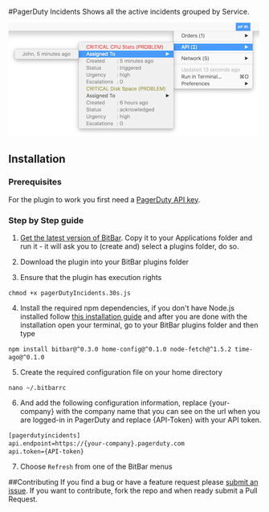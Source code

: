 #PagerDuty Incidents
Shows all the active incidents grouped by Service.

![PagerDuty Incidents Screenshot](https://github.com/PedroFuentes/bitbar-plugins/blob/master/images/PagerDutyIncidents_Screenshot.png)

## Installation
### Prerequisites
For the plugin to work you first need a [PagerDuty API key](https://support.pagerduty.com/hc/en-us/articles/202829310-Generating-an-API-Key).

### Step by Step guide
1. [Get the latest version of BitBar](https://github.com/matryer/bitbar/releases). Copy it to your Applications folder and run it - it will ask you to (create and) select a plugins folder, do so.

2. Download the plugin into your BitBar plugins folder

3. Ensure that the plugin has execution rights

```console
chmod +x pagerDutyIncidents.30s.js
```

4. Install the required npm dependencies, if you don't have Node.js installed follow [this installation guide](https://docs.npmjs.com/getting-started/installing-node) and after you are done with the installation open your terminal, go to your BitBar plugins folder and then type

```console
npm install bitbar@^0.3.0 home-config@^0.1.0 node-fetch@^1.5.2 time-ago@^0.1.0
```

5. Create the required configuration file on your home directory

```console
nano ~/.bitbarrc
```

6. And add the following configuration information, replace {your-company} with the company name that you can see on the url when you are logged-in in PagerDuty and replace {API-Token} with your API token.

```
[pagerdutyincidents]
api.endpoint=https://{your-company}.pagerduty.com
api.token={API-token}
```

7. Choose `Refresh` from one of the BitBar menus

##Contributing
If you find a bug or have a feature request please [submit an issue](https://github.com/PedroFuentes/bitbar-plugins/issues/new). If you want to contribute, fork the repo and when ready submit a Pull Request.
